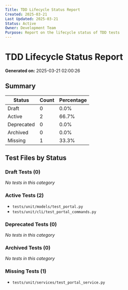 ```yaml
---
Title: TDD Lifecycle Status Report
Created: 2025-03-21
Last Updated: 2025-03-21
Status: Active
Owner: Development Team
Purpose: Report on the lifecycle status of TDD tests
---
```


# TDD Lifecycle Status Report

**Generated on:** 2025-03-21 02:00:26

## Summary

| Status | Count | Percentage |
|--------|-------|------------|
| Draft | 0 | 0.0% |
| Active | 2 | 66.7% |
| Deprecated | 0 | 0.0% |
| Archived | 0 | 0.0% |
| Missing | 1 | 33.3% |

## Test Files by Status

### Draft Tests (0)

*No tests in this category*

### Active Tests (2)

- `tests/unit/models/test_portal.py`
- `tests/unit/cli/test_portal_commands.py`

### Deprecated Tests (0)

*No tests in this category*

### Archived Tests (0)

*No tests in this category*

### Missing Tests (1)

- `tests/unit/services/test_portal_service.py`
